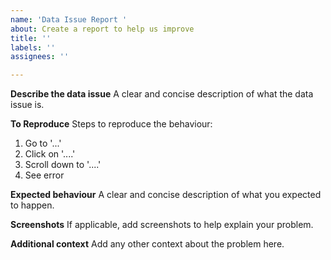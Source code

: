 ```yaml
---
name: 'Data Issue Report '
about: Create a report to help us improve
title: ''
labels: ''
assignees: ''

---
```


**Describe the data issue**
A clear and concise description of what the data issue is.

**To Reproduce**
Steps to reproduce the behaviour:
1. Go to '...'
2. Click on '....'
3. Scroll down to '....'
4. See error

**Expected behaviour**
A clear and concise description of what you expected to happen.

**Screenshots**
If applicable, add screenshots to help explain your problem.

**Additional context**
Add any other context about the problem here.
